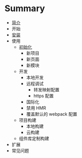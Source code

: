 # Summary

* [简介](README.md)
* 开始
* [安装](an_zhuang.md)
* 使用
   * [初始化](chu_shi_hua.md)
       * 新项目
       * 新页面
       * 新模块
   * 开发
       * 本地开发
       * 远程调试
           * 转发映射配置
           * https 配置
       * 国际化
       * 禁用 HMR
       * 覆盖默认的 webpack 配置
   * 项目构建
       * 本地构建
       * 云构建
   * 组件库定制构建
* 扩展
* 常见问题

